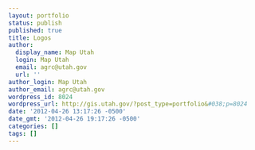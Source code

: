 ```yaml
---
layout: portfolio
status: publish
published: true
title: Logos
author:
  display_name: Map Utah
  login: Map Utah
  email: agrc@utah.gov
  url: ''
author_login: Map Utah
author_email: agrc@utah.gov
wordpress_id: 8024
wordpress_url: http://gis.utah.gov/?post_type=portfolio&#038;p=8024
date: '2012-04-26 13:17:26 -0500'
date_gmt: '2012-04-26 19:17:26 -0500'
categories: []
tags: []
---
```


